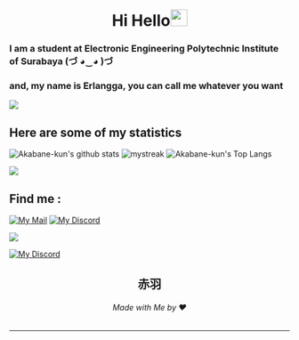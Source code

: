 <h1 align="center">Hi Hello<img src="https://github.com/souvikguria98/souvikguria98/blob/master/Hi.gif" width="30"> </h1>

### I am a student at Electronic Engineering Polytechnic Institute of Surabaya (づ ◕‿◕ )づ
### and, my name is Erlangga, you can call me whatever you want

<a href="https://www.youtube.com/watch?v=dQw4w9WgXcQ"><img src="https://user-images.githubusercontent.com/73097560/115834477-dbab4500-a447-11eb-908a-139a6edaec5c.gif"></a>

## Here are some of my statistics
![Akabane-kun's github stats](https://github-readme-stats.vercel.app/api?username=Akabane-kun&show_icons=true&theme=tokyonight)
<img src="https://github-readme-streak-stats.herokuapp.com/?user=Akabane-kun&theme=tokyonight" alt="mystreak"/>
![Akabane-kun's Top Langs](https://github-readme-stats.vercel.app/api/top-langs/?username=Akabane-kun&theme=tokyonight&layout=compact)

<a href="https://www.youtube.com/watch?v=dQw4w9WgXcQ"><img src="https://user-images.githubusercontent.com/73097560/115834477-dbab4500-a447-11eb-908a-139a6edaec5c.gif"></a>

## Find me : 
[![My Mail](https://img.shields.io/badge/Gmail-D14836?style=for-the-badge&logo=gmail&logoColor=white&link=mailto:erlanggaaditya000@gmail.com)](mailto:erlanggaaditya000@gmail.com)
[![My Discord](	https://img.shields.io/badge/Discord-7289DA?style=for-the-badge&logo=discord&logoColor=white)](https://discordapp.com/users/401394858192797714)

<a href="https://www.youtube.com/watch?v=dQw4w9WgXcQ"><img src="https://user-images.githubusercontent.com/73097560/115834477-dbab4500-a447-11eb-908a-139a6edaec5c.gif"></a>

[![My Discord](https://discord-readme-badge.vercel.app/api?id=401394858192797714)](https://discordapp.com/users/401394858192797714)

<h2 align="center">赤羽</h2>
<h6 align="center">Made with Me by ❤ </h6>

------

